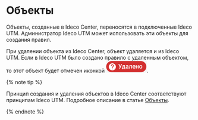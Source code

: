 # Объекты

Объекты, созданные в Ideco Center, переносятся в подключенные Ideco UTM. Администратор Ideco UTM может использовать эти объекты для создания правил.

При удалении объекта из Ideco Center, объект удаляется и из Ideco UTM. Если в Ideco UTM было создано правило с удаленным объектом, то этот объект будет отмечен иконкой ![](../../../../_images/icon-delete.png).

{% note tip %}

Принцип создания и удаления объектов в Ideco Center соответствуют принципам Ideco UTM. Подробное описание в статье [Объекты](../../access-rules/aliases.md).

{% endnote %}

